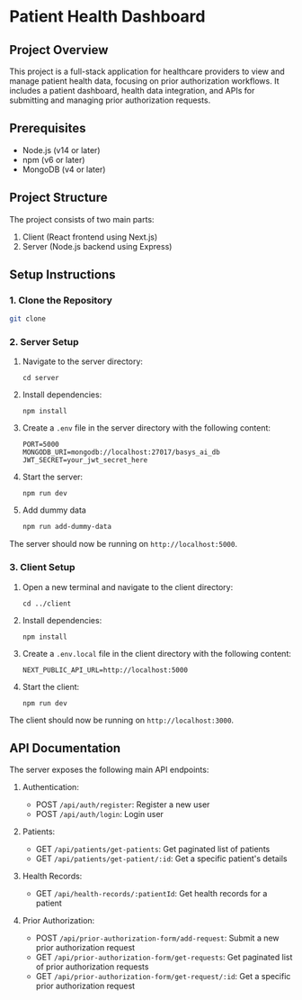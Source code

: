 # Patient Health Dashboard

## Project Overview

This project is a full-stack application for healthcare providers to view and manage patient health data, focusing on prior authorization workflows. It includes a patient dashboard, health data integration, and APIs for submitting and managing prior authorization requests.



## Prerequisites

- Node.js (v14 or later)
- npm (v6 or later)
- MongoDB (v4 or later)

## Project Structure

The project consists of two main parts:
1. Client (React frontend using Next.js)
2. Server (Node.js backend using Express)

## Setup Instructions

### 1. Clone the Repository

```bash
git clone 
```

### 2. Server Setup

1. Navigate to the server directory:
   ```
   cd server
   ```

2. Install dependencies:
   ```
   npm install
   ```

3. Create a `.env` file in the server directory with the following content:
   ```
   PORT=5000
   MONGODB_URI=mongodb://localhost:27017/basys_ai_db
   JWT_SECRET=your_jwt_secret_here
   ```

4. Start the server:
   ```
   npm run dev
   ```

5. Add dummy data
   ```bash
   npm run add-dummy-data
   ```


The server should now be running on `http://localhost:5000`.

### 3. Client Setup

1. Open a new terminal and navigate to the client directory:
   ```
   cd ../client
   ```

2. Install dependencies:
   ```
   npm install
   ```

3. Create a `.env.local` file in the client directory with the following content:
   ```
   NEXT_PUBLIC_API_URL=http://localhost:5000
   ```

4. Start the client:
   ```
   npm run dev
   ```

The client should now be running on `http://localhost:3000`.

## API Documentation

The server exposes the following main API endpoints:

1. Authentication:
   - POST `/api/auth/register`: Register a new user
   - POST `/api/auth/login`: Login user

2. Patients:
   - GET `/api/patients/get-patients`: Get paginated list of patients
   - GET `/api/patients/get-patient/:id`: Get a specific patient's details

3. Health Records:
   - GET `/api/health-records/:patientId`: Get health records for a patient

4. Prior Authorization:
   - POST `/api/prior-authorization-form/add-request`: Submit a new prior authorization request
   - GET `/api/prior-authorization-form/get-requests`: Get paginated list of prior authorization requests
   - GET `/api/prior-authorization-form/get-request/:id`: Get a specific prior authorization request


